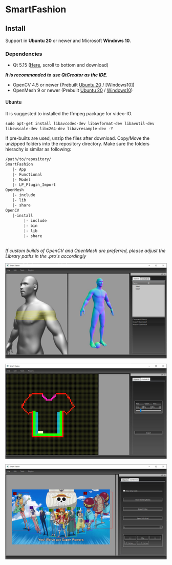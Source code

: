 # SmartFashion


## Install

Support in **Ubuntu 20** or newer and Microsoft **Windows 10**.

### Dependencies
- Qt 5.15 ([Here](https://www.qt.io/download-open-source), scroll to bottom and download)

**_It is recommanded to use QtCreator as the IDE._**

- OpenCV 4.5 or newer (Prebuilt [Ubuntu 20](https://ext.bravedbrothers.com/OpenCV_ubuntu.tar.gz) / [Windows10])
- OpenMesh 9 or newer (Prebuilt [Ubuntu 20](https://ext.bravedbrothers.com/OpenMesh.ubuntu.tar.gz) / [Windows10](https://ext.bravedbrothers.com/OpenMesh.7z))

#### Ubuntu

It is suggested to installed the ffmpeg package for video-IO.

```console
sudo apt-get install libavcodec-dev libavformat-dev libavutil-dev libswscale-dev libx264-dev libavresample-dev -Y
```

If pre-builts are used, unzip the files after download. Copy/Move the unzipped folders into the repository directory. Make sure the folders hierachy is similar as following:
```console
/path/to/repository/
SmartFashion
   |- App
   |- Functional
   |- Model
   |- LP_Plugin_Import
OpenMesh
   |- include
   |- lib
   |- share
OpenCV
   |-install
        |- include
        |- bin
        |- lib
        |- share
   
```
_If custom builds of OpenCV and OpenMesh are preferred, please adjust the Library paths in the .pro's accordingly_

![Slicer](/images/slicer01.jpg)

![Knitting Instructions](/images/knitinstruction.jpg)

![YOLO Annotator](/images/yolo01.jpg)
